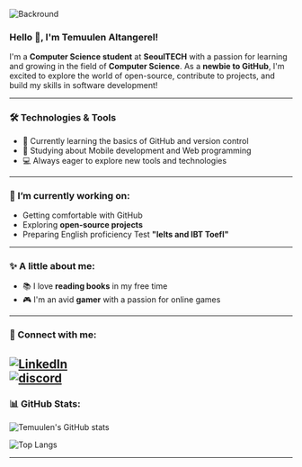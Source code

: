 ![Backround](https://images-wixmp-ed30a86b8c4ca887773594c2.wixmp.com/f/cfdd82eb-f593-4454-a7b6-5df8d6108258/deq0q04-818189f7-d764-493c-83a4-c76a264b1c58.jpg?token=eyJ0eXAiOiJKV1QiLCJhbGciOiJIUzI1NiJ9.eyJzdWIiOiJ1cm46YXBwOjdlMGQxODg5ODIyNjQzNzNhNWYwZDQxNWVhMGQyNmUwIiwiaXNzIjoidXJuOmFwcDo3ZTBkMTg4OTgyMjY0MzczYTVmMGQ0MTVlYTBkMjZlMCIsIm9iaiI6W1t7InBhdGgiOiJcL2ZcL2NmZGQ4MmViLWY1OTMtNDQ1NC1hN2I2LTVkZjhkNjEwODI1OFwvZGVxMHEwNC04MTgxODlmNy1kNzY0LTQ5M2MtODNhNC1jNzZhMjY0YjFjNTguanBnIn1dXSwiYXVkIjpbInVybjpzZXJ2aWNlOmZpbGUuZG93bmxvYWQiXX0.Od1l6eMpbJp-ILjKk-7RhbT5jrAh_OcY3msgULie4Cs)

### Hello 👋, I'm Temuulen Altangerel!

I'm a **Computer Science student** at **SeoulTECH** with a passion for learning and growing in the field of **Computer Science**. As a **newbie to GitHub**, I'm excited to explore the world of open-source, contribute to projects, and build my skills in software development!

---
### 🛠️ Technologies & Tools
- 🚀 Currently learning the basics of GitHub and version control
- 📱 Studying about Mobile development and Web programming
- 💻 Always eager to explore new tools and technologies
---
### 🌱 I’m currently working on:
- Getting comfortable with GitHub 
- Exploring **open-source projects**
- Preparing English proficiency Test **"Ielts and IBT Toefl"**
---
### ✨ A little about me:
- 📚 I love **reading books** in my free time
- 🎮 I'm an avid **gamer** with a passion for online games
---
### 🔗 Connect with me:
[![LinkedIn](https://img.shields.io/badge/Instagram-E4405F?style=for-the-badge&logo=instagram&logoColor=white)](https://www.instagram.com/temuulen0_o/?igsh=MW96czI4M3NiYWQyeA%3D%3D)  
[![discord](https://img.shields.io/badge/contact-me-blue?logo=discord&logoColor=white)](https://discord.gg/z38psysj)
---
### 📊 GitHub Stats:
![Temuulen's GitHub stats](https://github-readme-stats.vercel.app/api?username=temuulen&show_icons=true&theme=radical)

![Top Langs](https://github-readme-stats.vercel.app/api/top-langs/?username=temuulen&layout=compact&theme=radical)

---

